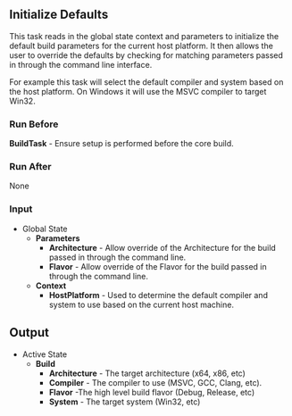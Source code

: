 ## Initialize Defaults

This task reads in the global state context and parameters to initialize the default build parameters for the current host platform. It then allows the user to override the defaults by checking for matching parameters passed in through the command line interface. 

For example this task will select the default compiler and system based on the host platform. On Windows it will use the MSVC compiler to target Win32.

### Run Before
**BuildTask** - Ensure setup is performed before the core build.

### Run After
None

### Input
* Global State
  * **Parameters**
    * **Architecture** - Allow override of the Architecture for the build passed in through the command line.
    * **Flavor** - Allow override of the Flavor for the build passed in through the command line.
  * **Context**
    * **HostPlatform** - Used to determine the default compiler and system to use based on the current host machine.

## Output
* Active State
  * **Build**
    * **Architecture** - The target architecture (x64, x86, etc)
    * **Compiler** - The compiler to use (MSVC, GCC, Clang, etc).
    * **Flavor** -The high level build flavor (Debug, Release, etc)
    * **System** - The target system (Win32, etc)